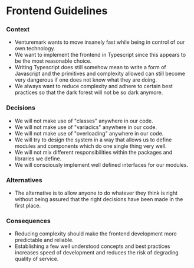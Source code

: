 # Frontend Guidelines



### Context

- Venturemark wants to move insanely fast while being in control of our own
  technology.
- We want to implement the frontend in Typescript since this appears to be the
  most reasonable choice.
- Writing Typescript does still somehow mean to write a form of Javascript and
  the primitives and complexity allowed can still become very dangerous if one
  does not know what they are doing.
- We always want to reduce complexity and adhere to certain best practices so
  that the dark forest will not be so dark anymore.



### Decisions

- We will not make use of "classes" anywhere in our code.
- We will not make use of "variadics" anywhere in our code.
- We will not make use of "overloading" anywhere in our code.
- We will try to design the system in a way that allows us to define modules and
  components which do one single thing very well.
- We will not mix different responsibilities within the packages and libraries
  we define.
- We will consciously implement well defined interfaces for our modules.



### Alternatives

- The alternative is to allow anyone to do whatever they think is right without
  being assured that the right decisions have been made in the first place.



### Consequences

- Reducing complexity should make the frontend development more predictable and
  reliable.
- Establishing a few well understood concepts and best practices increases speed
  of development and reduces the risk of degrading quality of service.
